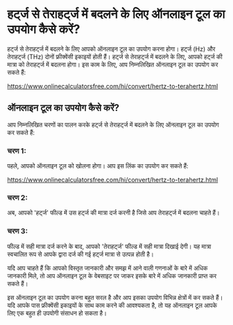 हर्ट्ज से तेराहर्ट्ज में बदलने के लिए ऑनलाइन टूल का उपयोग कैसे करें?
====================================================================

हर्ट्ज से तेराहर्ट्ज में बदलने के लिए आपको ऑनलाइन टूल का उपयोग करना होगा। हर्ट्ज (Hz) और तेराहर्ट्ज (THz) दोनों फ्रीक्वेंसी इकाइयों होती हैं। हर्ट्ज से तेराहर्ट्ज में बदलने के लिए, आपको हर्ट्ज की मात्रा को तेराहर्ट्ज में बदलना होगा। इस काम के लिए, आप निम्नलिखित ऑनलाइन टूल का उपयोग कर सकते हैं:

<https://www.onlinecalculatorsfree.com/hi/convert/hertz-to-terahertz.html>

ऑनलाइन टूल का उपयोग कैसे करें?
------------------------------

आप निम्नलिखित चरणों का पालन करके हर्ट्ज से तेराहर्ट्ज में बदलने के लिए ऑनलाइन टूल का उपयोग कर सकते हैं:

### चरण 1:

पहले, आपको ऑनलाइन टूल को खोलना होगा। आप इस लिंक का उपयोग कर सकते हैं:

<https://www.onlinecalculatorsfree.com/hi/convert/hertz-to-terahertz.html>

### चरण 2:

अब, आपको 'हर्ट्ज' फील्ड में उस हर्ट्ज की मात्रा दर्ज करनी है जिसे आप तेराहर्ट्ज में बदलना चाहते हैं।

### चरण 3:

फील्ड में सही मात्रा दर्ज करने के बाद, आपको 'तेराहर्ट्ज' फील्ड में सही मात्रा दिखाई देगी। यह मात्रा स्वचालित रूप से आपके द्वारा दर्ज की गई हर्ट्ज मात्रा से उत्पन्न होती है।

यदि आप चाहते हैं कि आपको विस्तृत जानकारी और समझ में आने वाली गणनाओं के बारे में अधिक जानकारी मिले, तो आप ऑनलाइन टूल के वेबसाइट पर जाकर इसके बारे में अधिक जानकारी प्राप्त कर सकते हैं।

इस ऑनलाइन टूल का उपयोग करना बहुत सरल है और आप इसका उपयोग विभिन्न क्षेत्रों में कर सकते हैं। यदि आपके पास फ्रीक्वेंसी इकाइयों के साथ काम करने की आवश्यकता है, तो यह ऑनलाइन टूल आपके लिए एक बहुत ही उपयोगी संसाधन हो सकता है।